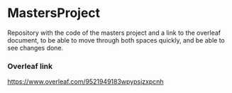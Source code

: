 # MastersProject
Repository with the code of the masters project and a link to the overleaf document, to be able to move through both spaces quickly, and be able to see changes done.

### Overleaf link

https://www.overleaf.com/9521949183wpypsjzxpcnh


